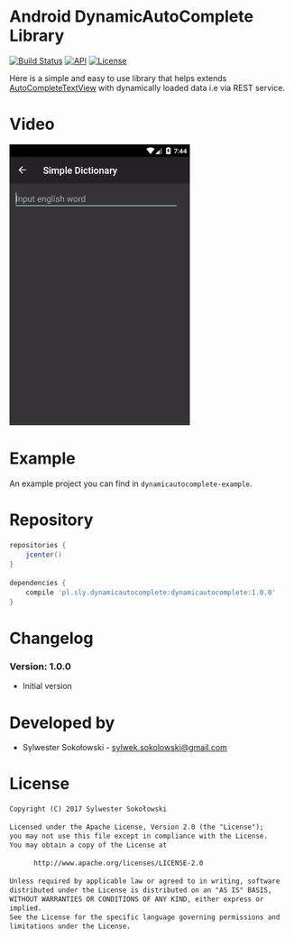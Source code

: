 Android DynamicAutoComplete Library
===================================

[![Build Status](https://travis-ci.org/slydeveloper/android-dynamic-autocomplete.svg?branch=master)](https://travis-ci.org/slydeveloper/android-dynamic-autocomplete)
[![API](https://img.shields.io/badge/API-16%2B-blue.svg?style=flat)](https://android-arsenal.com/api?level=16)
[![License](https://img.shields.io/badge/license-Apache%202-4EB1BA.svg)](https://www.apache.org/licenses/LICENSE-2.0.html)

Here is a simple and easy to use library that helps extends [AutoCompleteTextView](https://developer.android.com/reference/android/widget/AutoCompleteTextView.html) with dynamically loaded data i.e via REST service.

Video
=====
![Screen](video.gif)

Example
=====
An example project you can find in ```dynamicautocomplete-example```.

Repository
======
```Groovy
repositories {
    jcenter()
}

dependencies {
    compile 'pl.sly.dynamicautocomplete:dynamicautocomplete:1.0.0'
}
```

Changelog
=========

### Version: 1.0.0

* Initial version

Developed by
============

* Sylwester Sokołowski - <sylwek.sokolowski@gmail.com>

License
=======

    Copyright (C) 2017 Sylwester Sokołowski

    Licensed under the Apache License, Version 2.0 (the "License");
    you may not use this file except in compliance with the License.
    You may obtain a copy of the License at

          http://www.apache.org/licenses/LICENSE-2.0

    Unless required by applicable law or agreed to in writing, software
    distributed under the License is distributed on an "AS IS" BASIS,
    WITHOUT WARRANTIES OR CONDITIONS OF ANY KIND, either express or implied.
    See the License for the specific language governing permissions and
    limitations under the License.